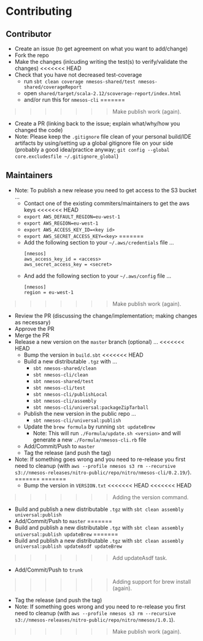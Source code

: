 # Contributing

## Contributor

* Create an issue (to get agreement on what you want to add/change)
* Fork the repo
* Make the changes (inlcuding writing the test(s) to verify/validate the changes)
<<<<<<< HEAD
* Check that you have not decreased test-coverage
  * run `sbt clean coverage nmesos-shared/test nmesos-shared/coverageReport`
  * open `shared/target/scala-2.12/scoverage-report/index.html`
  * and/or run this for `nmesos-cli`
=======
>>>>>>> Make publish work (again).
* Create a PR (linking back to the issue; explain what/why/how you changed the code)
* Note: Please keep the `.gitignore` file clean of your personal build/IDE artifacts by using/setting up a global gitignore file on your side (probably a good idea/practice anyway; `git config --global core.excludesfile ~/.gitignore_global`)

## Maintainers

* Note: To publish a new release you need to get access to the S3 bucket ...
  * Contact one of the existing commiters/maintainers to get the aws keys
<<<<<<< HEAD
  * `export AWS_DEFAULT_REGION=eu-west-1`
  * `export AWS_REGION=eu-west-1`
  * `export AWS_ACCESS_KEY_ID=<key id>`
  * `export AWS_SECRET_ACCESS_KEY=<key>`
=======
  * Add the following section to your `~/.aws/credentials` file ...
    ```
    [nmesos]
    aws_access_key_id = <access>
    aws_secret_access_key = <secret>    
    ```
  * And add the following section to your `~/.aws/config` file ...
    ```
    [nmesos]
    region = eu-west-1
    ```
>>>>>>> Make publish work (again).
* Review the PR (discussing the change/implementation; making changes as necessary)
* Approve the PR
* Merge the PR
* Release a new version on the `master` branch (optional) ...
<<<<<<< HEAD
  * Bump the version in `build.sbt`
<<<<<<< HEAD
  * Build a new distributable `.tgz` with ...
    * `sbt nmesos-shared/clean` 
    * `sbt nmesos-cli/clean` 
    * `sbt nmesos-shared/test` 
    * `sbt nmesos-cli/test` 
    * `sbt nmesos-cli/publishLocal`
    * `sbt nmesos-cli/assembly`
    * `sbt nmesos-cli/universal:packageZipTarball`
  * Publish the new version in the public repo ...
    * `sbt nmesos-cli/universal:publish`
  * Update the `brew formula` by running `sbt updateBrew`
    * Note: This will run `./Formula/update.sh <version>` and will generate a new `./Formula/nmesos-cli.rb` file 
  * Add/Commit/Push to `master`
  * Tag the release (and push the tag)
* Note: If something goes wrong and you need to re-release you first need to cleanup (with `aws --profile nmesos s3 rm --recursive s3://nmesos-releases/nitro-public/repo/nitro/nmesos-cli/0.2.19/`).
=======
=======
  * Bump the version in `VERSION.txt`
<<<<<<< HEAD
<<<<<<< HEAD
>>>>>>> Adding the version command.
  * Build and publish a new distributable `.tgz` with `sbt clean assembly universal:publish` 
  * Add/Commit/Push to `master`
=======
  * Build and publish a new distributable `.tgz` with `sbt clean assembly universal:publish updateBrew` 
=======
  * Build and publish a new distributable `.tgz` with `sbt clean assembly universal:publish updateAsdf updateBrew`
>>>>>>> Add updateAsdf task.
  * Add/Commit/Push to `trunk`
>>>>>>> Adding support for brew install (again).
  * Tag the release (and push the tag)
* Note: If something goes wrong and you need to re-release you first need to cleanup (with `aws --profile nmesos s3 rm --recursive s3://nmesos-releases/nitro-public/repo/nitro/nmesos/1.0.1`).
>>>>>>> Make publish work (again).
